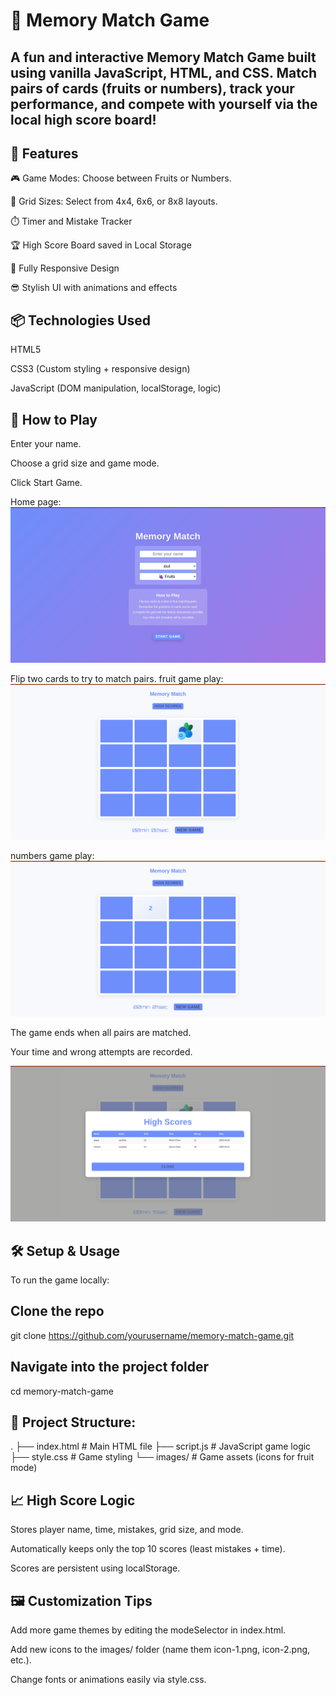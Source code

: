 # 🧠 Memory Match Game
## A fun and interactive Memory Match Game built using vanilla JavaScript, HTML, and CSS. Match pairs of cards (fruits or numbers), track your performance, and compete with yourself via the local high score board!


## 🚀 Features
🎮 Game Modes: Choose between Fruits or Numbers.

🔢 Grid Sizes: Select from 4x4, 6x6, or 8x8 layouts.

⏱️ Timer and Mistake Tracker

🏆 High Score Board saved in Local Storage

📱 Fully Responsive Design

😎 Stylish UI with animations and effects

## 📦 Technologies Used
HTML5

CSS3 (Custom styling + responsive design)

JavaScript (DOM manipulation, localStorage, logic)

## 🧩 How to Play
Enter your name.

Choose a grid size and game mode.

Click Start Game.

Home page:
![Home page](https://github.com/Mohamed-Silaya/JS-Games/blob/main/Memory_card_game/Home%20page.png)

Flip two cards to try to match pairs.
fruit game play:
![fruits](https://github.com/Mohamed-Silaya/JS-Games/blob/main/Memory_card_game/fruits.png)

numbers game play:
![Numbers](https://github.com/Mohamed-Silaya/JS-Games/blob/main/Memory_card_game/Numbers.png)

The game ends when all pairs are matched.

Your time and wrong attempts are recorded.

![Leader board](https://github.com/Mohamed-Silaya/JS-Games/blob/main/Memory_card_game/leader%20board.png)
## 🛠️ Setup & Usage
To run the game locally:

## Clone the repo
git clone https://github.com/yourusername/memory-match-game.git

## Navigate into the project folder
cd memory-match-game

## 📂 Project Structure:
.
├── index.html       # Main HTML file
├── script.js        # JavaScript game logic
├── style.css        # Game styling
└── images/          # Game assets (icons for fruit mode)
## 📈 High Score Logic
Stores player name, time, mistakes, grid size, and mode.

Automatically keeps only the top 10 scores (least mistakes + time).

Scores are persistent using localStorage.

## 🖼️ Customization Tips
Add more game themes by editing the modeSelector in index.html.

Add new icons to the images/ folder (name them icon-1.png, icon-2.png, etc.).

Change fonts or animations easily via style.css.




